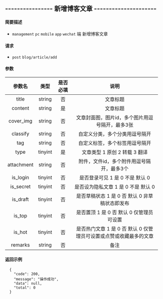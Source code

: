 ## ---------------- 新增博客文章 ---------------------

#### 简要描述

- `management` `pc` `mobile` `app` `wechat` 端 新增博客文章

#### 请求

- `post` `blog/article/add`

#### 参数

| 参数名 | 类型 | 是否必填 | 说明 |
|:---:|:---:|:---:|:---:|
| title | string | 否 | 文章标题 |
| content | string | 是 | 文章标题 |
| cover_img | string | 否 | 文章封面图，图片id，多个图片用逗号隔开，最多3张 |
| classify | string | 否 | 自定义分类，多个分类用逗号隔开 |
| tag | string | 否 | 自定义标签，多个标签用逗号隔开 |
| type | tinyint | 是 | 文章类型 1 原创 2 转载 3 翻译 |
| attachment | string | 否 | 附件，文件id，多个附件用逗号隔开，最多3个 |
| is_login | tinyint | 否 | 是否登录可见 1 是 0 不是 默认 0 |
| is_secret | tinyint | 否 | 是否设为隐私文章 1 是 0 不是 默认 0 |
| is_draft | tinyint | 否 | 是否草稿状态 1 是 0 否 默认 0 非草稿状态即发布 |
| is_top | tinyint | 否 | 是否置顶 1 是 0 否 默认 0 仅管理员可设置 |
| is_hot | tinyint | 否 | 是否热门文章 1 是 0 否 默认 0 仅管理员可设置或点赞或收藏最多的文章 |
| remarks | string | 否 | 备注 |

#### 返回示例

```
  {
    "code": 200,
    "message": "操作成功",
    "data": null,
    "total": 0
  }
```